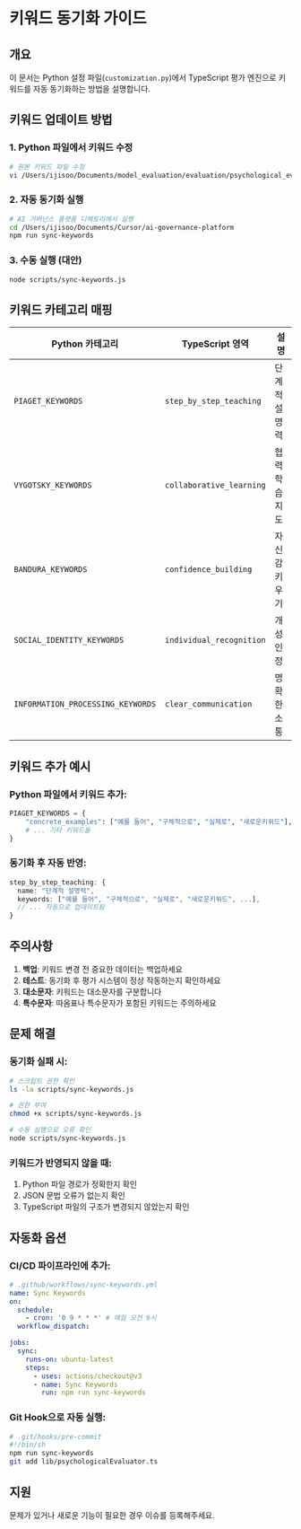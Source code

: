 # 키워드 동기화 가이드

## 개요
이 문서는 Python 설정 파일(`customization.py`)에서 TypeScript 평가 엔진으로 키워드를 자동 동기화하는 방법을 설명합니다.

## 키워드 업데이트 방법

### 1. Python 파일에서 키워드 수정
```bash
# 원본 키워드 파일 수정
vi /Users/ijisoo/Documents/model_evaluation/evaluation/psychological_evaluation/framework/customization.py
```

### 2. 자동 동기화 실행
```bash
# AI 거버넌스 플랫폼 디렉토리에서 실행
cd /Users/ijisoo/Documents/Cursor/ai-governance-platform
npm run sync-keywords
```

### 3. 수동 실행 (대안)
```bash
node scripts/sync-keywords.js
```

## 키워드 카테고리 매핑

| Python 카테고리 | TypeScript 영역 | 설명 |
|---|---|---|
| `PIAGET_KEYWORDS` | `step_by_step_teaching` | 단계적 설명력 |
| `VYGOTSKY_KEYWORDS` | `collaborative_learning` | 협력학습 지도 |  
| `BANDURA_KEYWORDS` | `confidence_building` | 자신감 키우기 |
| `SOCIAL_IDENTITY_KEYWORDS` | `individual_recognition` | 개성 인정 |
| `INFORMATION_PROCESSING_KEYWORDS` | `clear_communication` | 명확한 소통 |

## 키워드 추가 예시

### Python 파일에서 키워드 추가:
```python
PIAGET_KEYWORDS = {
    "concrete_examples": ["예를 들어", "구체적으로", "실제로", "새로운키워드"],
    # ... 기타 키워드들
}
```

### 동기화 후 자동 반영:
```typescript
step_by_step_teaching: {
  name: "단계적 설명력",
  keywords: ["예를 들어", "구체적으로", "실제로", "새로운키워드", ...],
  // ... 자동으로 업데이트됨
}
```

## 주의사항

1. **백업**: 키워드 변경 전 중요한 데이터는 백업하세요
2. **테스트**: 동기화 후 평가 시스템이 정상 작동하는지 확인하세요
3. **대소문자**: 키워드는 대소문자를 구분합니다
4. **특수문자**: 따옴표나 특수문자가 포함된 키워드는 주의하세요

## 문제 해결

### 동기화 실패 시:
```bash
# 스크립트 권한 확인
ls -la scripts/sync-keywords.js

# 권한 부여
chmod +x scripts/sync-keywords.js

# 수동 실행으로 오류 확인
node scripts/sync-keywords.js
```

### 키워드가 반영되지 않을 때:
1. Python 파일 경로가 정확한지 확인
2. JSON 문법 오류가 없는지 확인
3. TypeScript 파일의 구조가 변경되지 않았는지 확인

## 자동화 옵션

### CI/CD 파이프라인에 추가:
```yaml
# .github/workflows/sync-keywords.yml
name: Sync Keywords
on:
  schedule:
    - cron: '0 9 * * *' # 매일 오전 9시
  workflow_dispatch:

jobs:
  sync:
    runs-on: ubuntu-latest
    steps:
      - uses: actions/checkout@v3
      - name: Sync Keywords
        run: npm run sync-keywords
```

### Git Hook으로 자동 실행:
```bash
# .git/hooks/pre-commit
#!/bin/sh
npm run sync-keywords
git add lib/psychologicalEvaluator.ts
```

## 지원

문제가 있거나 새로운 기능이 필요한 경우 이슈를 등록해주세요.